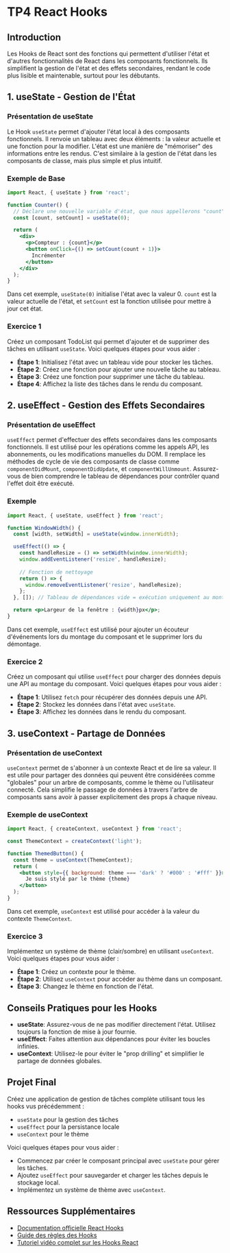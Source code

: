 # TP4 React Hooks

## Introduction

Les Hooks de React sont des fonctions qui permettent d'utiliser l'état et d'autres fonctionnalités de React dans les composants fonctionnels. Ils simplifient la gestion de l'état et des effets secondaires, rendant le code plus lisible et maintenable, surtout pour les débutants.

## 1. useState - Gestion de l'État

### Présentation de useState

Le Hook `useState` permet d'ajouter l'état local à des composants fonctionnels. Il renvoie un tableau avec deux éléments : la valeur actuelle et une fonction pour la modifier. L'état est une manière de "mémoriser" des informations entre les rendus. C'est similaire à la gestion de l'état dans les composants de classe, mais plus simple et plus intuitif.

### Exemple de Base

```jsx
import React, { useState } from 'react';

function Counter() {
  // Déclare une nouvelle variable d'état, que nous appellerons "count"
  const [count, setCount] = useState(0);

  return (
    <div>
      <p>Compteur : {count}</p>
      <button onClick={() => setCount(count + 1)}>
        Incrémenter
      </button>
    </div>
  );
}
```

Dans cet exemple, `useState(0)` initialise l'état avec la valeur 0. `count` est la valeur actuelle de l'état, et `setCount` est la fonction utilisée pour mettre à jour cet état.

### Exercice 1

Créez un composant TodoList qui permet d'ajouter et de supprimer des tâches en utilisant `useState`. Voici quelques étapes pour vous aider :

- **Étape 1**: Initialisez l'état avec un tableau vide pour stocker les tâches.
- **Étape 2**: Créez une fonction pour ajouter une nouvelle tâche au tableau.
- **Étape 3**: Créez une fonction pour supprimer une tâche du tableau.
- **Étape 4**: Affichez la liste des tâches dans le rendu du composant.

## 2. useEffect - Gestion des Effets Secondaires

### Présentation de useEffect

`useEffect` permet d'effectuer des effets secondaires dans les composants fonctionnels. Il est utilisé pour les opérations comme les appels API, les abonnements, ou les modifications manuelles du DOM. Il remplace les méthodes de cycle de vie des composants de classe comme `componentDidMount`, `componentDidUpdate`, et `componentWillUnmount`. Assurez-vous de bien comprendre le tableau de dépendances pour contrôler quand l'effet doit être exécuté.

### Exemple

```jsx
import React, { useState, useEffect } from 'react';

function WindowWidth() {
  const [width, setWidth] = useState(window.innerWidth);

  useEffect(() => {
    const handleResize = () => setWidth(window.innerWidth);
    window.addEventListener('resize', handleResize);
    
    // Fonction de nettoyage
    return () => {
      window.removeEventListener('resize', handleResize);
    };
  }, []); // Tableau de dépendances vide = exécution uniquement au montage

  return <p>Largeur de la fenêtre : {width}px</p>;
}
```

Dans cet exemple, `useEffect` est utilisé pour ajouter un écouteur d'événements lors du montage du composant et le supprimer lors du démontage.

### Exercice 2

Créez un composant qui utilise `useEffect` pour charger des données depuis une API au montage du composant. Voici quelques étapes pour vous aider :

- **Étape 1**: Utilisez `fetch` pour récupérer des données depuis une API.
- **Étape 2**: Stockez les données dans l'état avec `useState`.
- **Étape 3**: Affichez les données dans le rendu du composant.

## 3. useContext - Partage de Données

### Présentation de useContext

`useContext` permet de s'abonner à un contexte React et de lire sa valeur. Il est utile pour partager des données qui peuvent être considérées comme "globales" pour un arbre de composants, comme le thème ou l'utilisateur connecté. Cela simplifie le passage de données à travers l'arbre de composants sans avoir à passer explicitement des props à chaque niveau.

### Exemple de useContext

```jsx
import React, { createContext, useContext } from 'react';

const ThemeContext = createContext('light');

function ThemedButton() {
  const theme = useContext(ThemeContext);
  return (
    <button style={{ background: theme === 'dark' ? '#000' : '#fff' }}>
      Je suis stylé par le thème {theme}
    </button>
  );
}
```

Dans cet exemple, `useContext` est utilisé pour accéder à la valeur du contexte `ThemeContext`.

### Exercice 3

Implémentez un système de thème (clair/sombre) en utilisant `useContext`. Voici quelques étapes pour vous aider :

- **Étape 1**: Créez un contexte pour le thème.
- **Étape 2**: Utilisez `useContext` pour accéder au thème dans un composant.
- **Étape 3**: Changez le thème en fonction de l'état.

## Conseils Pratiques pour les Hooks

- **useState**: Assurez-vous de ne pas modifier directement l'état. Utilisez toujours la fonction de mise à jour fournie.
- **useEffect**: Faites attention aux dépendances pour éviter les boucles infinies.
- **useContext**: Utilisez-le pour éviter le "prop drilling" et simplifier le partage de données globales.

## Projet Final

Créez une application de gestion de tâches complète utilisant tous les hooks vus précédemment :

- `useState` pour la gestion des tâches
- `useEffect` pour la persistance locale
- `useContext` pour le thème

Voici quelques étapes pour vous aider :

- Commencez par créer le composant principal avec `useState` pour gérer les tâches.
- Ajoutez `useEffect` pour sauvegarder et charger les tâches depuis le stockage local.
- Implémentez un système de thème avec `useContext`.

## Ressources Supplémentaires

- [Documentation officielle React Hooks](https://react.dev/reference/react/hooks)
- [Guide des règles des Hooks](https://react.dev/warnings/invalid-hook-call-warning)
- [Tutoriel vidéo complet sur les Hooks React](https://www.youtube.com/watch?v=TNhaISOUy6Q)
